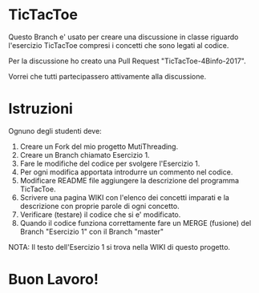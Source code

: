 # TicTacToe
Questo Branch e' usato per creare una discussione in classe riguardo l'esercizio TicTacToe compresi i concetti che sono legati al codice.

Per la discussione ho creato una Pull Request "TicTacToe-4Binfo-2017".

Vorrei che tutti partecipassero attivamente alla discussione.

# Istruzioni
Ognuno degli studenti deve: 
1. Creare un Fork del mio progetto MutiThreading.
2. Creare un Branch chiamato Esercizio 1.
3. Fare le modifiche del codice per svolgere l'Esercizio 1.
4. Per ogni modifica apportata introdurre un commento nel codice.
5. Modificare README file aggiungere la descrizione del programma TicTacToe.
6. Scrivere una pagina WIKI con l'elenco dei concetti imparati e la descrizione con proprie parole di ogni concetto.
7. Verificare (testare) il codice che si e' modificato.
8. Quando il codice funziona correttamente fare un MERGE (fusione) del Branch "Esercizio 1" con il Branch "master"

NOTA: Il testo dell'Esercizio 1 si trova nella WIKI di questo progetto.

# Buon Lavoro!
